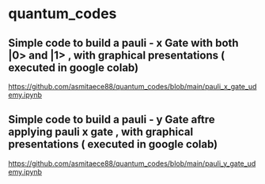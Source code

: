 # quantum_codes
## Simple code to build a pauli - x Gate with both |0> and |1> , with graphical presentations (  executed in google colab)
https://github.com/asmitaece88/quantum_codes/blob/main/pauli_x_gate_udemy.ipynb

## Simple code to build a pauli - y Gate aftre applying pauli x gate  , with graphical presentations ( executed in google colab) 
https://github.com/asmitaece88/quantum_codes/blob/main/pauli_y_gate_udemy.ipynb
